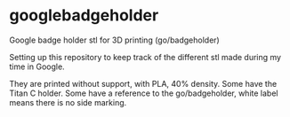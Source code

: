 # googlebadgeholder
Google badge holder stl for 3D printing (go/badgeholder)

Setting up this repository to keep track of the different stl made during my time in Google.

They are printed without support, with PLA, 40% density. Some have the Titan C holder. Some have a reference to the go/badgeholder, white label means there is no side marking.
